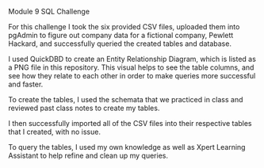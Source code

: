 Module 9 SQL Challenge 

For this challenge I took the six provided CSV files, uploaded them into pgAdmin to figure out company data for a fictional company, Pewlett Hackard, and successfully queried the created tables and database. 

I used QuickDBD to create an Entity Relationship Diagram, which is listed as a PNG file in this repository. This visual helps to see the table columns, and see how they relate to each other in order to make queries more successful and faster. 

To create the tables, I used the schemata that we practiced in class and reviewed past class notes to create my tables. 

I then successfully imported all of the CSV files into their respective tables that I created, with no issue. 

To query the tables, I used my own knowledge as well as Xpert Learning Assistant to help refine and clean up my queries. 
